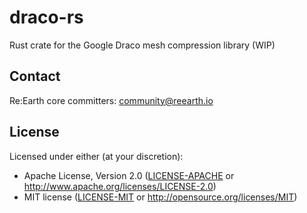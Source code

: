 # draco-rs
Rust crate for the Google Draco mesh compression library (WIP)

## Contact

Re:Earth core committers: [community@reearth.io](mailto:community@reearth.io)

## License

Licensed under either (at your discretion):

- Apache License, Version 2.0
   ([LICENSE-APACHE](LICENSE-APACHE) or http://www.apache.org/licenses/LICENSE-2.0)
- MIT license
   ([LICENSE-MIT](LICENSE-MIT) or http://opensource.org/licenses/MIT)
